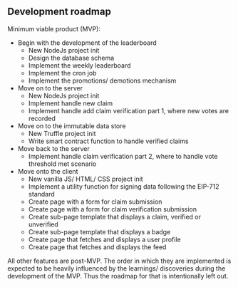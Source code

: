 ## Development roadmap

Minimum viable product (MVP):

- Begin with the development of the leaderboard
  - New NodeJs project init
  - Design the database schema
  - Implement the weekly leaderboard
  - Implement the cron job
  - Implement the promotions/ demotions mechanism
- Move on to the server
  - New NodeJs project init
  - Implement handle new claim
  - Implement handle add claim verification part 1,
    where new votes are recorded
- Move on to the immutable data store
  - New Truffle project init
  - Write smart contract function to handle verified claims
- Move back to the server
  - Implement handle claim verification part 2,
    where to handle vote threshold met scenario
- Move onto the client
  - New vanilla JS/ HTML/ CSS project init
  - Implement a utility function for signing data
    following the EIP-712 standard
  - Create page with a form for claim submission
  - Create page with a form for claim verification submission
  - Create sub-page template that displays a claim,
    verified or unverified
  - Create sub-page template that displays a badge
  - Create page that fetches and displays a user profile
  - Create page that fetches and displays the feed

All other features are post-MVP.
The order in which they are implemented is expected to be
heavily influenced by the learnings/ discoveries
during the development of the MVP.
Thus the roadmap for that is intentionally left out.
